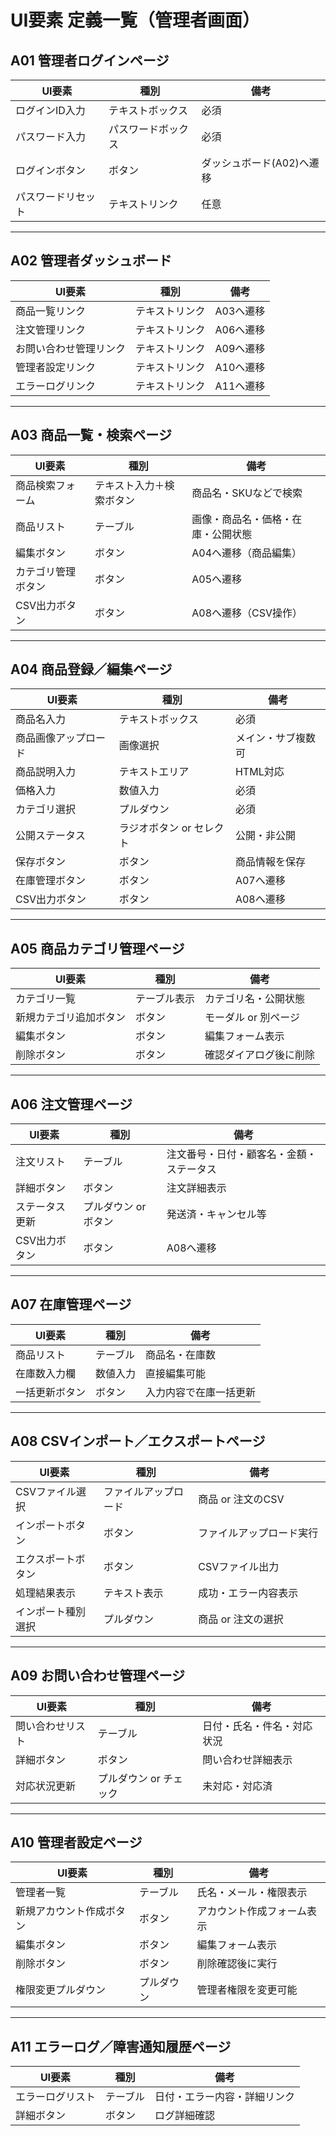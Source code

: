 # UI要素 定義一覧（管理者画面）

## A01 管理者ログインページ
| UI要素           | 種別           | 備考                         |
|------------------|----------------|------------------------------|
| ログインID入力   | テキストボックス | 必須                          |
| パスワード入力   | パスワードボックス | 必須                        |
| ログインボタン   | ボタン         | ダッシュボード(A02)へ遷移     |
| パスワードリセット | テキストリンク | 任意                          |

---

## A02 管理者ダッシュボード
| UI要素               | 種別         | 備考                             |
|----------------------|--------------|----------------------------------|
| 商品一覧リンク       | テキストリンク | A03へ遷移                       |
| 注文管理リンク       | テキストリンク | A06へ遷移                       |
| お問い合わせ管理リンク | テキストリンク | A09へ遷移                    |
| 管理者設定リンク     | テキストリンク | A10へ遷移                       |
| エラーログリンク     | テキストリンク | A11へ遷移                       |

---

## A03 商品一覧・検索ページ
| UI要素          | 種別           | 備考                            |
|-----------------|----------------|----------------------------------|
| 商品検索フォーム | テキスト入力＋検索ボタン | 商品名・SKUなどで検索        |
| 商品リスト      | テーブル       | 画像・商品名・価格・在庫・公開状態 |
| 編集ボタン      | ボタン         | A04へ遷移（商品編集）            |
| カテゴリ管理ボタン | ボタン        | A05へ遷移                       |
| CSV出力ボタン   | ボタン         | A08へ遷移（CSV操作）            |

---

## A04 商品登録／編集ページ
| UI要素           | 種別           | 備考                            |
|------------------|----------------|----------------------------------|
| 商品名入力       | テキストボックス | 必須                            |
| 商品画像アップロード | 画像選択    | メイン・サブ複数可               |
| 商品説明入力     | テキストエリア | HTML対応                        |
| 価格入力         | 数値入力       | 必須                            |
| カテゴリ選択     | プルダウン     | 必須                            |
| 公開ステータス   | ラジオボタン or セレクト | 公開・非公開                  |
| 保存ボタン       | ボタン         | 商品情報を保存                   |
| 在庫管理ボタン   | ボタン         | A07へ遷移                        |
| CSV出力ボタン    | ボタン         | A08へ遷移                        |

---

## A05 商品カテゴリ管理ページ
| UI要素         | 種別           | 備考                          |
|----------------|----------------|-------------------------------|
| カテゴリ一覧   | テーブル表示   | カテゴリ名・公開状態           |
| 新規カテゴリ追加ボタン | ボタン    | モーダル or 別ページ          |
| 編集ボタン     | ボタン         | 編集フォーム表示               |
| 削除ボタン     | ボタン         | 確認ダイアログ後に削除         |

---

## A06 注文管理ページ
| UI要素          | 種別           | 備考                            |
|-----------------|----------------|----------------------------------|
| 注文リスト      | テーブル       | 注文番号・日付・顧客名・金額・ステータス |
| 詳細ボタン      | ボタン         | 注文詳細表示                    |
| ステータス更新  | プルダウン or ボタン | 発送済・キャンセル等           |
| CSV出力ボタン   | ボタン         | A08へ遷移                        |

---

## A07 在庫管理ページ
| UI要素          | 種別           | 備考                           |
|-----------------|----------------|---------------------------------|
| 商品リスト      | テーブル       | 商品名・在庫数                  |
| 在庫数入力欄    | 数値入力       | 直接編集可能                   |
| 一括更新ボタン  | ボタン         | 入力内容で在庫一括更新         |

---

## A08 CSVインポート／エクスポートページ
| UI要素         | 種別           | 備考                          |
|----------------|----------------|-------------------------------|
| CSVファイル選択 | ファイルアップロード | 商品 or 注文のCSV            |
| インポートボタン | ボタン         | ファイルアップロード実行       |
| エクスポートボタン | ボタン       | CSVファイル出力               |
| 処理結果表示   | テキスト表示   | 成功・エラー内容表示           |
| インポート種別選択 | プルダウン   | 商品 or 注文の選択　　　　　| 

---

## A09 お問い合わせ管理ページ
| UI要素         | 種別           | 備考                          |
|----------------|----------------|-------------------------------|
| 問い合わせリスト | テーブル      | 日付・氏名・件名・対応状況     |
| 詳細ボタン     | ボタン         | 問い合わせ詳細表示             |
| 対応状況更新   | プルダウン or チェック | 未対応・対応済               |

---

## A10 管理者設定ページ
| UI要素           | 種別           | 備考                          |
|------------------|----------------|-------------------------------|
| 管理者一覧       | テーブル       | 氏名・メール・権限表示        |
| 新規アカウント作成ボタン | ボタン   | アカウント作成フォーム表示     |
| 編集ボタン       | ボタン         | 編集フォーム表示              |
| 削除ボタン       | ボタン         | 削除確認後に実行              |
| 権限変更プルダウン  　| プルダウン     | 管理者権限を変更可能

---

## A11 エラーログ／障害通知履歴ページ
| UI要素           | 種別           | 備考                          |
|------------------|----------------|-------------------------------|
| エラーログリスト | テーブル       | 日付・エラー内容・詳細リンク    |
| 詳細ボタン       | ボタン         | ログ詳細確認                   |
